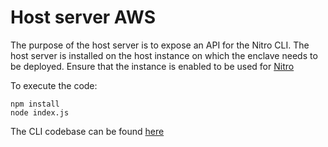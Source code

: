 # Host server AWS

The purpose of the host server is to expose an API for the Nitro CLI. The host server is installed on the host instance on which the enclave needs to be deployed. Ensure that the instance is enabled to be used for [Nitro](https://aws.amazon.com/ec2/nitro/)

To execute the code:
```
npm install
node index.js
```

The CLI codebase can be found [here](https://github.com/decision3/d3-cli)
